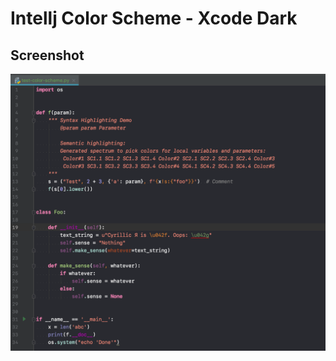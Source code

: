 # Intellj Color Scheme - Xcode Dark

## Screenshot

![Screenshot](https://github.com/tungpun/color-scheme-xcode-dark/blob/master/screenshot.png)
